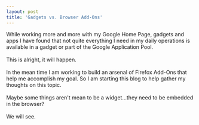 ```yaml
---
layout: post
title: 'Gadgets vs. Browser Add-Ons'
---
```

While working more and more with my Google Home Page, gadgets and apps I have found that not quite everything I need in my daily operations is available in a gadget or part of the Google Application Pool.<br /><br />This is alright, it will happen.<br /><br />In the mean time I am working to build an arsenal of Firefox Add-Ons that help me accomplish my goal. So I am starting this blog to help gather my thoughts on this topic.<br /><br />Maybe some things aren't mean to be a widget...they need to be embedded in the browser?<br /><br />We will see.